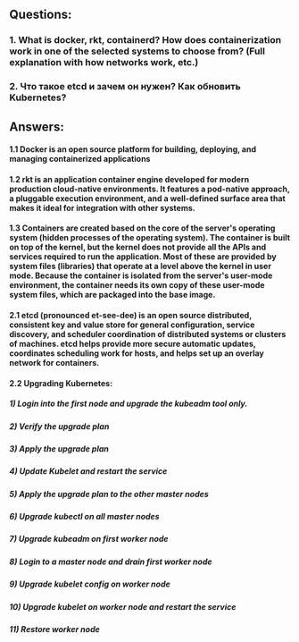 ## Questions:

### 1. What is docker, rkt, containerd? How does containerization work in one of the selected systems to choose from? (Full explanation with how networks work, etc.)
### 2. Что такое etcd и зачем он нужен? Как обновить Kubernetes?

## Answers:

#### 1.1 Docker is an open source platform for building, deploying, and managing containerized applications
#### 1.2 rkt is an application container engine developed for modern production cloud-native environments. It features a pod-native approach, a pluggable execution environment, and a well-defined surface area that makes it ideal for integration with other systems.
#### 1.3 Containers are created based on the core of the server's operating system (hidden processes of the operating system). The container is built on top of the kernel, but the kernel does not provide all the APIs and services required to run the application. Most of these are provided by system files (libraries) that operate at a level above the kernel in user mode. Because the container is isolated from the server's user-mode environment, the container needs its own copy of these user-mode system files, which are packaged into the base image.

#### 2.1 etcd (pronounced et-see-dee) is an open source distributed, consistent key and value store for general configuration, service discovery, and scheduler coordination of distributed systems or clusters of machines. etcd helps provide more secure automatic updates, coordinates scheduling work for hosts, and helps set up an overlay network for containers.
#### 2.2 Upgrading Kubernetes: 
##### 1) Login into the first node and upgrade the kubeadm tool only.
##### 2) Verify the upgrade plan
##### 3) Apply the upgrade plan
##### 4) Update Kubelet and restart the service
##### 5) Apply the upgrade plan to the other master nodes
##### 6) Upgrade kubectl on all master nodes
##### 7) Upgrade kubeadm on first worker node
##### 8) Login to a master node and drain first worker node
##### 9) Upgrade kubelet config on worker node
##### 10) Upgrade kubelet on worker node and restart the service
##### 11) Restore worker node